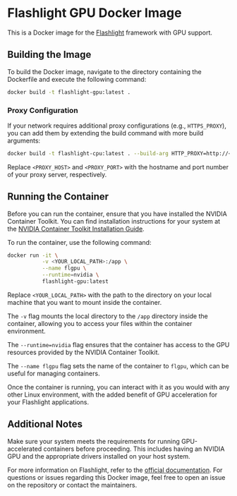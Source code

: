 # Flashlight GPU Docker Image

This is a Docker image for the [Flashlight](https://github.com/flashlight/flashlight) framework with GPU support.

## Building the Image
To build the Docker image, navigate to the directory containing the Dockerfile and execute the following command:

```sh
docker build -t flashlight-gpu:latest .
```

### Proxy Configuration
If your network requires additional proxy configurations (e.g., `HTTPS_PROXY`), you can add them by extending the build command with more build arguments:

```sh
docker build -t flashlight-cpu:latest . --build-arg HTTP_PROXY=http://<PROXY_HOST>:<PROXY_PORT> --build-arg HTTPS_PROXY=https://<PROXY_HOST>:<PROXY_PORT>
```

Replace `<PROXY_HOST>` and `<PROXY_PORT>` with the hostname and port number of your proxy server, respectively.

## Running the Container
Before you can run the container, ensure that you have installed the NVIDIA Container Toolkit. You can find installation instructions for your system at the [NVIDIA Container Toolkit Installation Guide](https://docs.nvidia.com/datacenter/cloud-native/container-toolkit/latest/install-guide.html).

To run the container, use the following command:

```sh
docker run -it \
           -v <YOUR_LOCAL_PATH>:/app \
           --name flgpu \
           --runtime=nvidia \
           flashlight-gpu:latest
```
Replace `<YOUR_LOCAL_PATH>` with the path to the directory on your local machine that you want to mount inside the container.

The `-v` flag mounts the local directory to the `/app` directory inside the container, allowing you to access your files within the container environment.

The `--runtime=nvidia` flag ensures that the container has access to the GPU resources provided by the NVIDIA Container Toolkit.

The `--name flgpu` flag sets the name of the container to `flgpu`, which can be useful for managing containers.

Once the container is running, you can interact with it as you would with any other Linux environment, with the added benefit of GPU acceleration for your Flashlight applications.

## Additional Notes
Make sure your system meets the requirements for running GPU-accelerated containers before proceeding. This includes having an NVIDIA GPU and the appropriate drivers installed on your host system.

For more information on Flashlight, refer to the [official documentation](https://github.com/flashlight/flashlight). For questions or issues regarding this Docker image, feel free to open an issue on the repository or contact the maintainers.  
